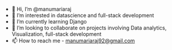 - 👋 Hi, I’m @manumariaraj
- 👀 I’m interested in datascience and full-stack development
- 🌱 I’m currently learning Django
- 💞️ I’m looking to collaborate on projects involving Data analytics, Visualization, full-stack development
- 📫 How to reach me - manumariaraj92@gmail.com

<!---
manumariaraj/manumariaraj is a ✨ special ✨ repository because its `README.md` (this file) appears on your GitHub profile.
You can click the Preview link to take a look at your changes.
--->

